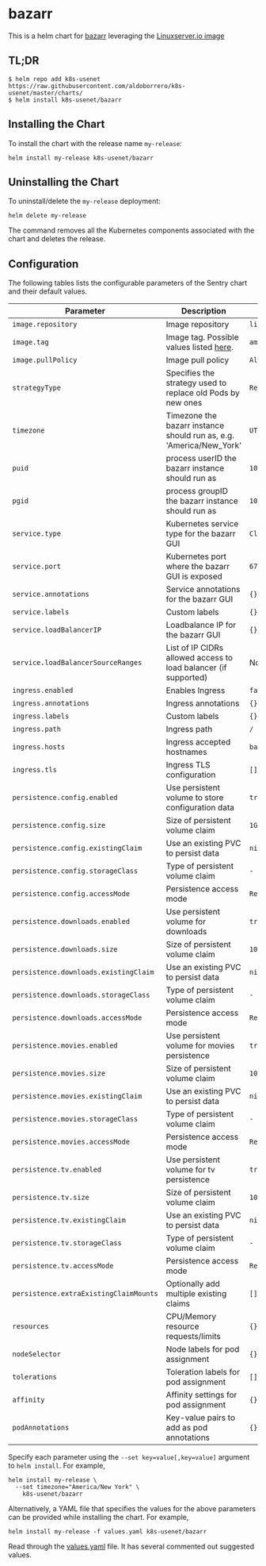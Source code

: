 # bazarr

This is a helm chart for [bazarr](https://github.com/morpheus65535/bazarr) leveraging the [Linuxserver.io image](https://hub.docker.com/r/linuxserver/bazarr/)

## TL;DR

```shell
$ helm repo add k8s-usenet https://raw.githubusercontent.com/aldoborrero/k8s-usenet/master/charts/
$ helm install k8s-usenet/bazarr
```

## Installing the Chart

To install the chart with the release name `my-release`:

```console
helm install my-release k8s-usenet/bazarr
```

## Uninstalling the Chart

To uninstall/delete the `my-release` deployment:

```console
helm delete my-release
```

The command removes all the Kubernetes components associated with the chart and deletes the release.

## Configuration

The following tables lists the configurable parameters of the Sentry chart and their default values.

| Parameter                               | Description                                                                                 | Default                 |
|-----------------------------------------|---------------------------------------------------------------------------------------------|-------------------------|
| `image.repository`                      | Image repository                                                                            | `linuxserver/bazarr`    |                                                         
| `image.tag`                             | Image tag. Possible values listed [here](https://hub.docker.com/r/linuxserver/bazarr/tags/).| `amd64-latest`          |
| `image.pullPolicy`                      | Image pull policy                                                                           | `Always`                |
| `strategyType`                          | Specifies the strategy used to replace old Pods by new ones                                 | `Recreate`              |
| `timezone`                              | Timezone the bazarr instance should run as, e.g. 'America/New_York'                         | `UTC`                   |
| `puid`                                  | process userID the bazarr instance should run as                                            | `1001`                  |
| `pgid`                                  | process groupID the bazarr instance should run as                                           | `1001`                  |
| `service.type`                          | Kubernetes service type for the bazarr GUI                                                  | `ClusterIP`             |
| `service.port`                          | Kubernetes port where the bazarr GUI is exposed                                             | `6767`                  |
| `service.annotations`                   | Service annotations for the bazarr GUI                                                      | `{}`                    |
| `service.labels`                        | Custom labels                                                                               | `{}`                    |
| `service.loadBalancerIP`                | Loadbalance IP for the bazarr GUI                                                           | `{}`                    |
| `service.loadBalancerSourceRanges`      | List of IP CIDRs allowed access to load balancer (if supported)                             | None                    |
| `ingress.enabled`                       | Enables Ingress                                                                             | `false`                 |
| `ingress.annotations`                   | Ingress annotations                                                                         | `{}`                    |
| `ingress.labels`                        | Custom labels                                                                               | `{}`                    |
| `ingress.path`                          | Ingress path                                                                                | `/`                     |
| `ingress.hosts`                         | Ingress accepted hostnames                                                                  | `bazarr.local`          |
| `ingress.tls`                           | Ingress TLS configuration                                                                   | `[]`                    |
| `persistence.config.enabled`            | Use persistent volume to store configuration data                                           | `true`                  |
| `persistence.config.size`               | Size of persistent volume claim                                                             | `1Gi`                   |
| `persistence.config.existingClaim`      | Use an existing PVC to persist data                                                         | `nil`                   |
| `persistence.config.storageClass`       | Type of persistent volume claim                                                             | `-`                     |
| `persistence.config.accessMode`         | Persistence access mode                                                                     | `ReadWriteOnce`         |
| `persistence.downloads.enabled`         | Use persistent volume for downloads                                                         | `true`                  |
| `persistence.downloads.size`            | Size of persistent volume claim                                                             | `10Gi`                  |
| `persistence.downloads.existingClaim`   | Use an existing PVC to persist data                                                         | `nil`                   |
| `persistence.downloads.storageClass`    | Type of persistent volume claim                                                             | `-`                     |
| `persistence.downloads.accessMode`      | Persistence access mode                                                                     | `ReadWriteOnce`         |
| `persistence.movies.enabled`            | Use persistent volume for movies persistence                                                | `true`                  |
| `persistence.movies.size`               | Size of persistent volume claim                                                             | `10Gi`                  |
| `persistence.movies.existingClaim`      | Use an existing PVC to persist data                                                         | `nil`                   |
| `persistence.movies.storageClass`       | Type of persistent volume claim                                                             | `-`                     |
| `persistence.movies.accessMode`         | Persistence access mode                                                                     | `ReadWriteOnce`         |
| `persistence.tv.enabled`                | Use persistent volume for tv persistence                                                    | `true`                  |
| `persistence.tv.size`                   | Size of persistent volume claim                                                             | `10Gi`                  |
| `persistence.tv.existingClaim`          | Use an existing PVC to persist data                                                         | `nil`                   |
| `persistence.tv.storageClass`           | Type of persistent volume claim                                                             | `-`                     |
| `persistence.tv.accessMode`             | Persistence access mode                                                                     | `ReadWriteOnce`         |
| `persistence.extraExistingClaimMounts`  | Optionally add multiple existing claims                                                     | `[]`                    |
| `resources`                             | CPU/Memory resource requests/limits                                                         | `{}`                    |
| `nodeSelector`                          | Node labels for pod assignment                                                              | `{}`                    |
| `tolerations`                           | Toleration labels for pod assignment                                                        | `[]`                    |
| `affinity`                              | Affinity settings for pod assignment                                                        | `{}`                    |
| `podAnnotations`                        | Key-value pairs to add as pod annotations                                                   | `{}`                    |

Specify each parameter using the `--set key=value[,key=value]` argument to `helm install`. For example,

```console
helm install my-release \
  --set timezone="America/New York" \
    k8s-usenet/bazarr
```

Alternatively, a YAML file that specifies the values for the above parameters can be provided while installing the chart. For example,

```console
helm install my-release -f values.yaml k8s-usenet/bazarr
```

Read through the [values.yaml](values.yaml) file. It has several commented out suggested values.
